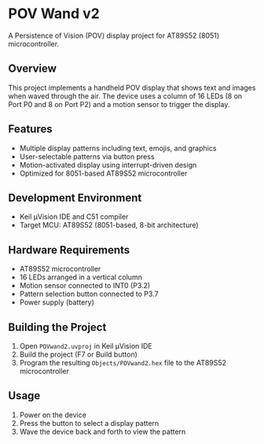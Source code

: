 # POV Wand v2

A Persistence of Vision (POV) display project for AT89S52 (8051) microcontroller.

## Overview

This project implements a handheld POV display that shows text and images when waved through the air. The device uses a column of 16 LEDs (8 on Port P0 and 8 on Port P2) and a motion sensor to trigger the display.

## Features

- Multiple display patterns including text, emojis, and graphics
- User-selectable patterns via button press
- Motion-activated display using interrupt-driven design
- Optimized for 8051-based AT89S52 microcontroller

## Development Environment

- Keil µVision IDE and C51 compiler
- Target MCU: AT89S52 (8051-based, 8-bit architecture)

## Hardware Requirements

- AT89S52 microcontroller
- 16 LEDs arranged in a vertical column
- Motion sensor connected to INT0 (P3.2)
- Pattern selection button connected to P3.7
- Power supply (battery)

## Building the Project

1. Open `POVwand2.uvproj` in Keil µVision IDE
2. Build the project (F7 or Build button)
3. Program the resulting `Objects/POVwand2.hex` file to the AT89S52 microcontroller

## Usage

1. Power on the device
2. Press the button to select a display pattern
3. Wave the device back and forth to view the pattern